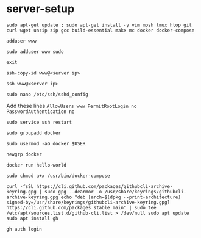 # server-setup

```sudo apt-get update ; sudo apt-get install -y vim mosh tmux htop git curl wget unzip zip gcc build-essential make mc docker docker-compose```

`adduser www`

`sudo adduser www sudo`

`exit`

`ssh-copy-id www@<server ip>`

`ssh www@<server ip>`

`sudo nano /etc/ssh/sshd_config`

Add these lines
`AllowUsers www
PermitRootLogin no
PasswordAuthentication no`

`sudo service ssh restart`

`sudo groupadd docker`

`sudo usermod -aG docker $USER`

`newgrp docker`

`docker run hello-world`

`sudo chmod a+x /usr/bin/docker-compose`

`curl -fsSL https://cli.github.com/packages/githubcli-archive-keyring.gpg | sudo gpg --dearmor -o /usr/share/keyrings/githubcli-archive-keyring.gpg
echo "deb [arch=$(dpkg --print-architecture) signed-by=/usr/share/keyrings/githubcli-archive-keyring.gpg] https://cli.github.com/packages stable main" | sudo tee /etc/apt/sources.list.d/github-cli.list > /dev/null
sudo apt update
sudo apt install gh`

`gh auth login`
